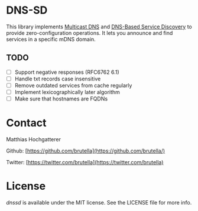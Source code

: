 # DNS-SD

This library implements [Multicast DNS](mDNS) and [DNS-Based Service Discovery](dnssd) to provide zero-configuration operations. It lets you announce and find services in a specific mDNS domain.

[mdns]: https://tools.ietf.org/html/rfc6762
[dnssd]: https://tools.ietf.org/html/rfc6763

## TODO

- [ ] Support negative responses (RFC6762 6.1)
- [ ] Handle txt records case insensitive
- [ ] Remove outdated services from cache regularly
- [ ] Implement lexicographically later algorithm
- [ ] Make sure that hostnames are FQDNs

# Contact

Matthias Hochgatterer

Github: [https://github.com/brutella](https://github.com/brutella/)

Twitter: [https://twitter.com/brutella](https://twitter.com/brutella)


# License

*dnssd* is available under the MIT license. See the LICENSE file for more info.